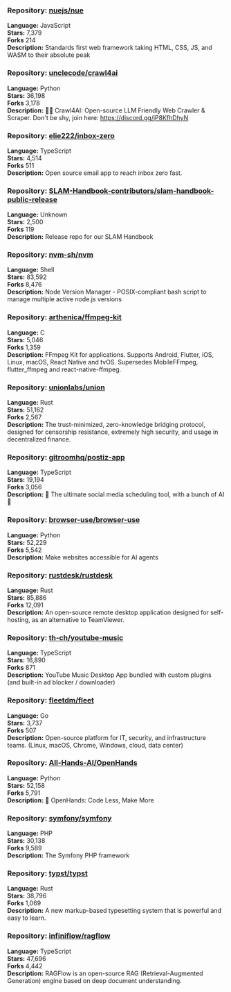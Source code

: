 ### **Repository:** [nuejs/nue](https://github.com/nuejs/nue)  

**Language:** JavaScript  
**Stars:** 7,379  
**Forks** 214  
**Description:** Standards first web framework taking HTML, CSS, JS, and WASM to their absolute peak  

### **Repository:** [unclecode/crawl4ai](https://github.com/unclecode/crawl4ai)  

**Language:** Python  
**Stars:** 36,198  
**Forks** 3,178  
**Description:** 🚀🤖 Crawl4AI: Open-source LLM Friendly Web Crawler & Scraper. Don't be shy, join here: https://discord.gg/jP8KfhDhyN  

### **Repository:** [elie222/inbox-zero](https://github.com/elie222/inbox-zero)  

**Language:** TypeScript  
**Stars:** 4,514  
**Forks** 511  
**Description:** Open source email app to reach inbox zero fast.  

### **Repository:** [SLAM-Handbook-contributors/slam-handbook-public-release](https://github.com/SLAM-Handbook-contributors/slam-handbook-public-release)  

**Language:** Unknown  
**Stars:** 2,500  
**Forks** 119  
**Description:** Release repo for our SLAM Handbook  

### **Repository:** [nvm-sh/nvm](https://github.com/nvm-sh/nvm)  

**Language:** Shell  
**Stars:** 83,592  
**Forks** 8,476  
**Description:** Node Version Manager - POSIX-compliant bash script to manage multiple active node.js versions  

### **Repository:** [arthenica/ffmpeg-kit](https://github.com/arthenica/ffmpeg-kit)  

**Language:** C  
**Stars:** 5,046  
**Forks** 1,359  
**Description:** FFmpeg Kit for applications. Supports Android, Flutter, iOS, Linux, macOS, React Native and tvOS. Supersedes MobileFFmpeg, flutter_ffmpeg and react-native-ffmpeg.  

### **Repository:** [unionlabs/union](https://github.com/unionlabs/union)  

**Language:** Rust  
**Stars:** 51,162  
**Forks** 2,567  
**Description:** The trust-minimized, zero-knowledge bridging protocol, designed for censorship resistance, extremely high security, and usage in decentralized finance.  

### **Repository:** [gitroomhq/postiz-app](https://github.com/gitroomhq/postiz-app)  

**Language:** TypeScript  
**Stars:** 19,194  
**Forks** 3,056  
**Description:** 📨 The ultimate social media scheduling tool, with a bunch of AI 🤖  

### **Repository:** [browser-use/browser-use](https://github.com/browser-use/browser-use)  

**Language:** Python  
**Stars:** 52,229  
**Forks** 5,542  
**Description:** Make websites accessible for AI agents  

### **Repository:** [rustdesk/rustdesk](https://github.com/rustdesk/rustdesk)  

**Language:** Rust  
**Stars:** 85,886  
**Forks** 12,091  
**Description:** An open-source remote desktop application designed for self-hosting, as an alternative to TeamViewer.  

### **Repository:** [th-ch/youtube-music](https://github.com/th-ch/youtube-music)  

**Language:** TypeScript  
**Stars:** 16,890  
**Forks** 871  
**Description:** YouTube Music Desktop App bundled with custom plugins (and built-in ad blocker / downloader)  

### **Repository:** [fleetdm/fleet](https://github.com/fleetdm/fleet)  

**Language:** Go  
**Stars:** 3,737  
**Forks** 507  
**Description:** Open-source platform for IT, security, and infrastructure teams. (Linux, macOS, Chrome, Windows, cloud, data center)  

### **Repository:** [All-Hands-AI/OpenHands](https://github.com/All-Hands-AI/OpenHands)  

**Language:** Python  
**Stars:** 52,158  
**Forks** 5,791  
**Description:** 🙌 OpenHands: Code Less, Make More  

### **Repository:** [symfony/symfony](https://github.com/symfony/symfony)  

**Language:** PHP  
**Stars:** 30,138  
**Forks** 9,589  
**Description:** The Symfony PHP framework  

### **Repository:** [typst/typst](https://github.com/typst/typst)  

**Language:** Rust  
**Stars:** 38,796  
**Forks** 1,069  
**Description:** A new markup-based typesetting system that is powerful and easy to learn.  

### **Repository:** [infiniflow/ragflow](https://github.com/infiniflow/ragflow)  

**Language:** TypeScript  
**Stars:** 47,696  
**Forks** 4,442  
**Description:** RAGFlow is an open-source RAG (Retrieval-Augmented Generation) engine based on deep document understanding.  

